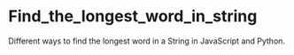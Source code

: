 # Find_the_longest_word_in_string
Different ways to find the longest word in a String in JavaScript and Python. 
